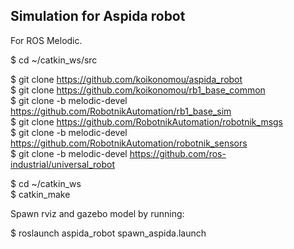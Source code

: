 ## Simulation for Aspida robot
For ROS Melodic.


$ cd ~/catkin_ws/src 

$ git clone https://github.com/koikonomou/aspida_robot  
$ git clone https://github.com/koikonomou/rb1_base_common  
$ git clone -b melodic-devel https://github.com/RobotnikAutomation/rb1_base_sim  
$ git clone https://github.com/RobotnikAutomation/robotnik_msgs  
$ git clone -b melodic-devel https://github.com/RobotnikAutomation/robotnik_sensors  
$ git clone -b melodic-devel https://github.com/ros-industrial/universal_robot  

$ cd ~/catkin_ws  
$ catkin_make

Spawn rviz and gazebo model by running:

$ roslaunch aspida_robot spawn_aspida.launch
